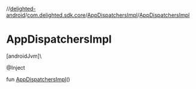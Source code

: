 //[delighted-android](../../../index.md)/[com.delighted.sdk.core](../index.md)/[AppDispatchersImpl](index.md)/[AppDispatchersImpl](-app-dispatchers-impl.md)

# AppDispatchersImpl

[androidJvm]\

@Inject

fun [AppDispatchersImpl](-app-dispatchers-impl.md)()
